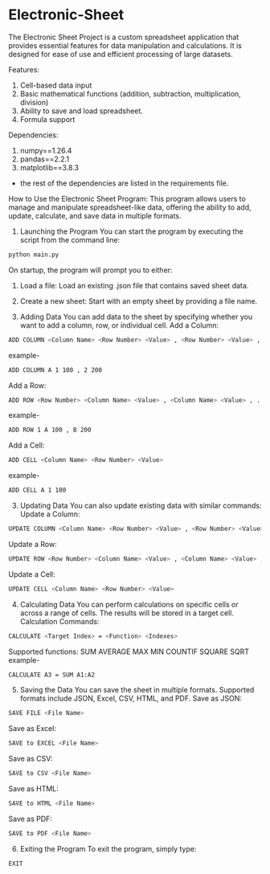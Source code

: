 # Electronic-Sheet
The Electronic Sheet Project is a custom spreadsheet application that provides essential features for data manipulation and calculations. It is designed for ease of use and efficient processing of large datasets.

Features:
1. Cell-based data input
2. Basic mathematical functions (addition, subtraction, multiplication, division)
3. Ability to save and load spreadsheet.
4. Formula support
   
Dependencies:
1. numpy==1.26.4
2. pandas==2.2.1
3. matplotlib==3.8.3
* the rest of the dependencies are listed in the requirements file.

How to Use the Electronic Sheet Program:
This program allows users to manage and manipulate spreadsheet-like data, offering the ability to add, update, calculate, and save data in multiple formats.

1. Launching the Program
You can start the program by executing the script from the command line:
```bash
python main.py
```
On startup, the program will prompt you to either:
1. Load a file: Load an existing .json file that contains saved sheet data.
2. Create a new sheet: Start with an empty sheet by providing a file name.

2. Adding Data
You can add data to the sheet by specifying whether you want to add a column, row, or individual cell.
Add a Column:
```bash
ADD COLUMN <Column Name> <Row Number> <Value> , <Row Number> <Value> , ...
```
example-
```bash
ADD COLUMN A 1 100 , 2 200
```
Add a Row:
```bash
ADD ROW <Row Number> <Column Name> <Value> , <Column Name> <Value> , ...
```
example-
```bash
ADD ROW 1 A 100 , B 200
```
Add a Cell:
```bash
ADD CELL <Column Name> <Row Number> <Value>
```
example-
```bash
ADD CELL A 1 100
```

3. Updating Data
You can also update existing data with similar commands:
Update a Column:
```bash
UPDATE COLUMN <Column Name> <Row Number> <Value> , <Row Number> <Value> , ...
```
Update a Row:
```bash
UPDATE ROW <Row Number> <Column Name> <Value> , <Column Name> <Value> , ...
```
Update a Cell:
```bash
UPDATE CELL <Column Name> <Row Number> <Value>
```

4. Calculating Data
You can perform calculations on specific cells or across a range of cells. The results will be stored in a target cell.
Calculation Commands:
```bash
CALCULATE <Target Index> = <Function> <Indexes>
```
Supported functions:
SUM
AVERAGE
MAX
MIN
COUNTIF
SQUARE
SQRT
example-
```bash
CALCULATE A3 = SUM A1:A2
```

5. Saving the Data
You can save the sheet in multiple formats. Supported formats include JSON, Excel, CSV, HTML, and PDF.
Save as JSON:
```bash
SAVE FILE <File Name>
```
Save as Excel:
```bash
SAVE to EXCEL <File Name>
```
Save as CSV:
```bash
SAVE to CSV <File Name>
```
Save as HTML:
```bash
SAVE to HTML <File Name>
```
Save as PDF:
```bash
SAVE to PDF <File Name>
```

6. Exiting the Program
To exit the program, simply type:
```bash
EXIT
```
